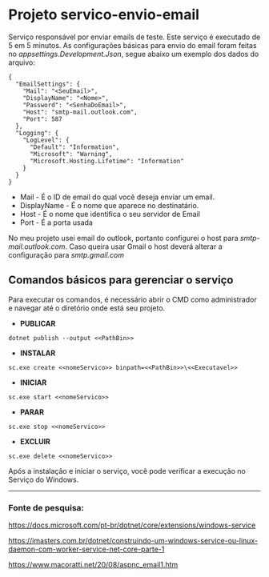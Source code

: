 # Projeto servico-envio-email
Serviço responsável por enviar emails de teste. Este serviço é executado de 5 em 5 minutos.
As configurações básicas para envio do email foram feitas no _appsettings.Development.Json_, segue abaixo um exemplo dos dados do arquivo:

``` 
{
  "EmailSettings": {
    "Mail": "<SeuEmail>",
    "DisplayName": "<Nome>",
    "Password": "<SenhaDoEmail>",
    "Host": "smtp-mail.outlook.com",
    "Port": 587
  },
  "Logging": {
    "LogLevel": {
      "Default": "Information",
      "Microsoft": "Warning",
      "Microsoft.Hosting.Lifetime": "Information"
    }
  }
}
```

* Mail - É o ID de email do qual você deseja enviar um email.
* DisplayName - É o nome que aparece no destinatário.
* Host - É o nome que identifica o seu servidor de Email
* Port - É a porta usada

No meu projeto usei email do outlook, portanto configurei o host para _smtp-mail.outlook.com_. Caso queira usar Gmail o host deverá alterar a configuração para _smtp.gmail.com_

## Comandos básicos para gerenciar o serviço
Para executar os comandos, é necessário abrir o CMD como administrador e navegar até o diretório onde está seu projeto.

* **PUBLICAR**

```dotnet publish --output <<PathBin>>```

* **INSTALAR**

```sc.exe create <<nomeServico>> binpath=<<PathBin>>\<<Executavel>>```

* **INICIAR**

```sc.exe start <<nomeServico>> ```

* **PARAR**

```sc.exe stop <<nomeServico>> ```

* **EXCLUIR**

```sc.exe delete <<nomeServico>> ```

Após a instalação e iniciar o serviço, você pode verificar a execução no Serviço do Windows.
____

### Fonte de pesquisa:

<https://docs.microsoft.com/pt-br/dotnet/core/extensions/windows-service>

<https://imasters.com.br/dotnet/construindo-um-windows-service-ou-linux-daemon-com-worker-service-net-core-parte-1>

<https://www.macoratti.net/20/08/aspnc_email1.htm>
